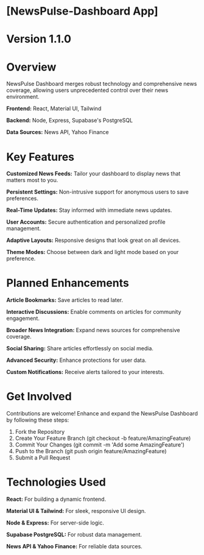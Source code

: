# [NewsPulse-Dashboard App]

# Version 1.1.0

# Overview
NewsPulse Dashboard merges robust technology and comprehensive news coverage, allowing users unprecedented control over their news environment.

**Frontend:** React, Material UI, Tailwind

**Backend:** Node, Express, Supabase's PostgreSQL

**Data Sources:** News API, Yahoo Finance

# Key Features

**Customized News Feeds:** Tailor your dashboard to display news that matters most to you.

**Persistent Settings:** Non-intrusive support for anonymous users to save preferences.

**Real-Time Updates:** Stay informed with immediate news updates.

**User Accounts:** Secure authentication and personalized profile management.

**Adaptive Layouts:** Responsive designs that look great on all devices.

**Theme Modes:** Choose between dark and light mode based on your preference.

# Planned Enhancements

**Article Bookmarks:** Save articles to read later.

**Interactive Discussions:** Enable comments on articles for community engagement.

**Broader News Integration:** Expand news sources for comprehensive coverage.

**Social Sharing:** Share articles effortlessly on social media.

**Advanced Security:** Enhance protections for user data.

**Custom Notifications:** Receive alerts tailored to your interests.

# Get Involved
Contributions are welcome! Enhance and expand the NewsPulse Dashboard by following these steps:

  1. Fork the Repository
  2. Create Your Feature Branch (git checkout -b feature/AmazingFeature)
  3. Commit Your Changes (git commit -m 'Add some AmazingFeature')
  4. Push to the Branch (git push origin feature/AmazingFeature)
  5. Submit a Pull Request
     
# Technologies Used
**React:** For building a dynamic frontend.

**Material UI & Tailwind:** For sleek, responsive UI design.

**Node & Express:** For server-side logic.

**Supabase PostgreSQL:** For robust data management.

**News API & Yahoo Finance:** For reliable data sources.
